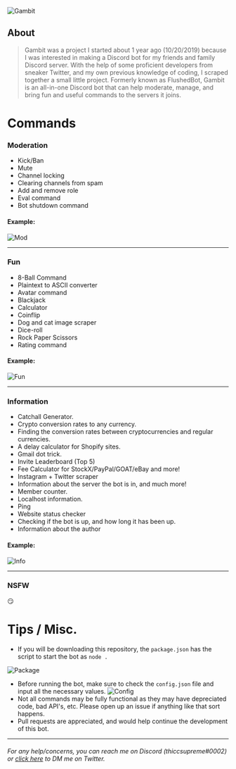 ![Gambit](https://i.imgur.com/KgyyWbS.png)

## About

> Gambit was a project I started about 1 year ago (10/20/2019) because I was interested in making a Discord bot for my friends and family Discord server. With the help of some proficient developers from sneaker Twitter, and my own previous knowledge of coding, I scraped together a small little project. Formerly known as FlushedBot, Gambit is an all-in-one Discord bot that can help moderate, manage, and bring fun and useful commands to the servers it joins. 

# Commands

### Moderation 
* Kick/Ban
* Mute
* Channel locking
* Clearing channels from spam
* Add and remove role
* Eval command
* Bot shutdown command

#### Example: 
![Mod](https://i.imgur.com/W0GUL2R.png)

___

### Fun 
* 8-Ball Command
* Plaintext to ASCII converter
* Avatar command
* Blackjack
* Calculator
* Coinflip
* Dog and cat image scraper
* Dice-roll 
* Rock Paper Scissors
* Rating command

#### Example: 

![Fun](https://i.imgur.com/mOyxVNM.png)

___

### Information
* Catchall Generator.
 * Crypto conversion rates to any currency.
* Finding the conversion rates between cryptocurrencies and regular currencies.
* A delay calculator for Shopify sites.
* Gmail dot trick.
* Invite Leaderboard (Top 5) 
* Fee Calculator for StockX/PayPal/GOAT/eBay and more!
* Instagram + Twitter scraper
* Information about the server the bot is in, and much more!
* Member counter.
* Localhost information.
* Ping
* Website status checker
* Checking if the bot is up, and how long it has been up. 
* Information about the author

#### Example: 

![Info](https://i.imgur.com/WRlexJM.png)

___

### NSFW
😏

# Tips / Misc. 

 * If you will be downloading this repository, the `package.json` has the script to start the bot as `node .`

![Package](https://i.imgur.com/MzB95ez.png)
* Before running the bot, make sure to check the `config.json` file and input all the necessary values. 
![Config](https://i.imgur.com/4PatnnP.png)
* Not all commands may be fully functional as they may have depreciated code, bad API's, etc. Please open up an issue if anything like that sort happens. 
* Pull requests are appreciated, and would help continue the development of this bot. 
___
###### For any help/concerns, you can reach me on Discord (thiccsupreme#0002) or [click here](https://twitter.com/messages/compose?recipient_id=1053363951747117058) to DM me on Twitter.

